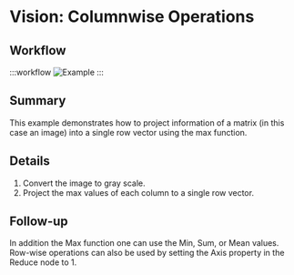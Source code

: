 # Vision: Columnwise Operations

## Workflow

:::workflow
![Example](~/workflows/BonsaiExamples/Vision/ColumnwiseOperations/ColumnwiseOperations.bonsai)
:::

## Summary
This example demonstrates how to project information of a matrix (in this case an image) into a single row vector using the max function. 

## Details
1. Convert the image to gray scale.
2. Project the max values of each column to a single row vector.

## Follow-up
In addition the Max function one can use the Min, Sum, or Mean values. Row-wise operations can also be used by setting the Axis property in the Reduce node to 1. 